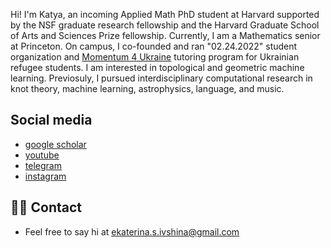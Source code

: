 ---
---

Hi! I'm Katya, an incoming Applied Math PhD student at Harvard supported by the NSF graduate research fellowship and the Harvard Graduate School of Arts and Sciences Prize fellowship. Currently, I am a Mathematics senior at Princeton. On campus, I co-founded and ran "02.24.2022" student organization and [Momentum 4 Ukraine](https://momentumai.org/momentum4ukraine) tutoring program for Ukrainian refugee students. I am interested in topological and geometric machine learning. Previosuly, I pursued interdisciplinary computational research in knot theory, machine learning, astrophysics, language, and music.  

## Social media
- [google scholar](https://scholar.google.com/citations?hl=en&user=jhYd_wsAAAAJ&scilu=&scisig=ADuiNO0AAAAAZDMSRpHneTjWPPsvODMwArfDODM&gmla=ABEO0YpqhbzwNKBzhMCn82MdDVi4Sd9RJdhBFiiUF8vzAt6qK3moUdH5SecKPAmUxo9ER0HjHyY0UVPe6gnb_zVOSMF5XKkDdnyK9b-WAGQ&sciund=14544799918200701033)
- [youtube](https://www.youtube.com/channel/UCwt427dz_HUxJ7AV4C-n8IQ)
- [telegram](https://t.me/katiai)
- [instagram](https://www.instagram.com/katya.ivshina/)
 
## 👋🏻 Contact

- Feel free to say hi at ekaterina.s.ivshina@gmail.com
 
